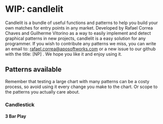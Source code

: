 # WIP: candlelit
Candlelit is a bundle of useful functions and patterns to help you build your own matches for entry points in any market.
Developed by Rafael Correa Chaves and Guilherme Vitorino as a way to easily implement and detect graphical patterns in new projects, candlelit is a easy solution for any programmer. If you wish to contribute any patterns we miss, you can write an email to: rafael.correa@aposoftworks.com or a new issue to our github with the title: [NP] <name of your pattern>. We hope you like it and enjoy using it.

## Patterns available

Remember that testing a large chart with many patterns can be a costy process, so avoid using it every change you make to the chart. Or scope to the patterns you actually care about.
### Candlestick
#### 3 Bar Play
